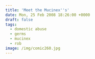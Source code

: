 ```yaml
---
title: 'Meet the Mucinex''s'
date: Mon, 25 Feb 2008 18:26:00 +0000
draft: false
tags:
  - domestic abuse
  - germs
  - mucinex
  - rob
image: /img/comic260.jpg
---
```


